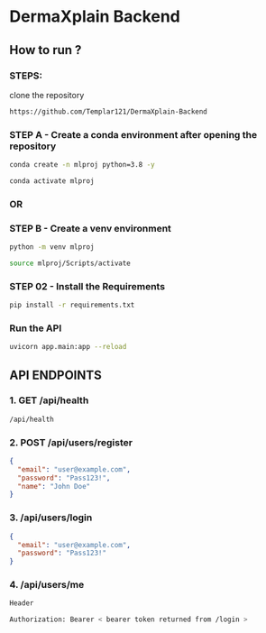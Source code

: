 # DermaXplain Backend


## How to run ?
### STEPS:


clone the repository

```bash
https://github.com/Templar121/DermaXplain-Backend
```

### STEP A - Create a conda environment after opening the repository

```bash
conda create -n mlproj python=3.8 -y
```

```bash
conda activate mlproj
```

### OR
### STEP B - Create a venv environment

```bash
python -m venv mlproj
```

```bash
source mlproj/Scripts/activate
```


### STEP 02 - Install the Requirements

```bash
pip install -r requirements.txt
```

### Run the API 
```bash
uvicorn app.main:app --reload
```

## API ENDPOINTS

### 1. GET /api/health 
```bash
/api/health
```
### 2. POST /api/users/register
```json
{
  "email": "user@example.com",
  "password": "Pass123!",
  "name": "John Doe"
}
```

### 3. /api/users/login
```json
{
  "email": "user@example.com",
  "password": "Pass123!"
}
```

### 4. /api/users/me
```bash
Header 

Authorization: Bearer < bearer token returned from /login >
```